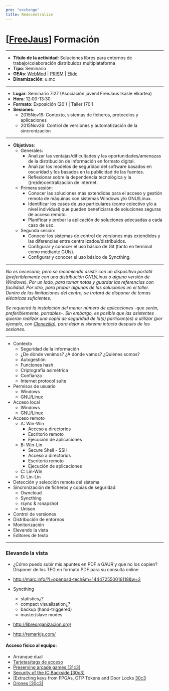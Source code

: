 ```yaml
---
pre: "exchange"
title: Redecentralize
---
```


# [[FreeJaus](https://github.com/FreeJaus)] Formación

---

 - **Título de la actividad**: Soluciones libres para entornos de trabajo/colaboración distribuidos multiplataforma
 - **Tipo**: Seminario
 - **GEAs**: [WebMod](https://github.com/FreeJaus/gea-webmod) | [PRISM](https://github.com/FreeJaus/gea-PRISM) | [Elide](https://github.com/FreeJaus/elide)
 - **Dinamización**: u.mc
 
---

 - **Lugar**: Seminario 7i27 (Asociación juvenil FreeJaus Ikasle elkartea)
 - **Hora**: 12:00-13:30
 - **Formato**: Exposición (20') | Taller (70')
 - **Sesiones**:
   - 2015Nov19: Contexto, sistemas de ficheros, protocolos y aplicaciones
   - 2015Nov26: Control de versiones y automatización de la sincronización

---

 - **Objetivos**:
   - Generales:
     - Analizar las ventajas/dificultades y las oportunidades/amenazas de la distribución de información en formato digital.
     - Analizar los modelos de seguridad del software basados en oscuridad y los basados en la publicidad de las fuentes.
     - Reflexionar sobre la dependencia tecnológica y la ((re)de)centralización de internet.
   - Primera sesión:
     - Conocer las soluciones más extendidas para el acceso y gestión remota de máquinas con sistemas Windows y/o GNU/Linux.
	 - Identificar los casos de uso particulares (como colectivo y/o a nivel individual) que pueden beneficiarse de soluciones seguras de acceso remoto.
	 - Planificar y probar la aplicación de soluciones adecuadas a cada caso de uso.
   - Segunda sesión:
     - Conocer los sistemas de control de versiones más extendidos y las diferencias entre centralizados/distribuidos.
	 - Configurar y conocer el uso básico de Git (tanto en terminal como mediante GUIs).
	 - Configurar y conocer el uso básico de Syncthing.

---	 

*No es necesario, pero se recomienda asistir con un dispositivo portátil (preferiblemente con una distribución GNU/Linux o alguna versión de Windows). Por un lado, para tomar notas y guardar las referencias con facilidad. Por otro, para probar algunas de las soluciones en el taller. Dentro de las limitaciones del centro, se tratará de disponer de tomas eléctricas suficientes.*

*Se requerirá la instalación del menor número de aplicaciones -que serán, preferiblemente, portables-. Sin embargo, es posible que las asistentes quieran realizar una copia de seguridad de la(s) particion(es) a utilizar (por ejemplo, con [Clonezilla](http://clonezilla.org/)), para dejar el sistema intacto después de las sesiones.*

---

 - Contexto
   - Seguridad de la información
   - ¿De dónde venimos? ¿A dónde vamos? ¿Quiénes somos?
   - Autogestión
   - Funciones hash
   - Criptografía asimétrica
   - Confianza
   - Internet protocol suite
 - Permisos de usuario
   - Windows
   - GNU/Linux
 - Acceso local
   - Windows
   - GNU/Linux
 - Acceso remoto
   - A: Win-Win
     - Acceso a directorios
	 - Escritorio remoto
	 - Ejecución de aplicaciones
   - B: Win-Lin
     - Secure Shell - SSH
	 - Acceso a directorios
	 - Escritorio remoto
	 - Ejecución de aplicaciones
   - C: Lin-Win
   - D: Lin-Lin
 - Detección y selección remota del sistema
 - Sincronización de ficheros y copias de seguridad
   - Owncloud
   - Syncthing
   - rsync & rsnapshot
   - Unison
 - Control de versiones
 - Distribución de entornos
 - Monitorización
 - Elevando la vista
 - Editores de texto
   
---

### Elevando la vista

- ¿Cómo puedo subir mis apuntes en PDF a GAUR y que no los copien? Disponer de los TFG en formato PDF para su consulta online
 
- http://marc.info/?l=openbsd-tech&m=144472550016118&w=2
 
- Syncthing
  - statistics¿?
  - compact visualization¿?
  - backup (hand-triggered)
  - master/slave modes
	 
- http://libreorganizacion.org/
- http://remarkjs.com/

#### Acceso físico al equipo:

- Arranque dual
- [Tarjetas/tags de acceso](/notebook/nfcsec/nfcrep)
- [Preserving arcade games [31c3]](https://www.youtube.com/watch?v=2q_qXGIj-jg)
- [Security of the IC Backside [30c3]](https://www.youtube.com/watch?v=wmv7tu7FSW0)
- [Extracting keys from FPGAs, OTP Tokens and Door Locks [30c3](https://www.youtube.com/watch?v=H-cpm7D8Sqg)
- [Drones [30c3]](https://www.youtube.com/watch?v=IePG2fzKvF0)

